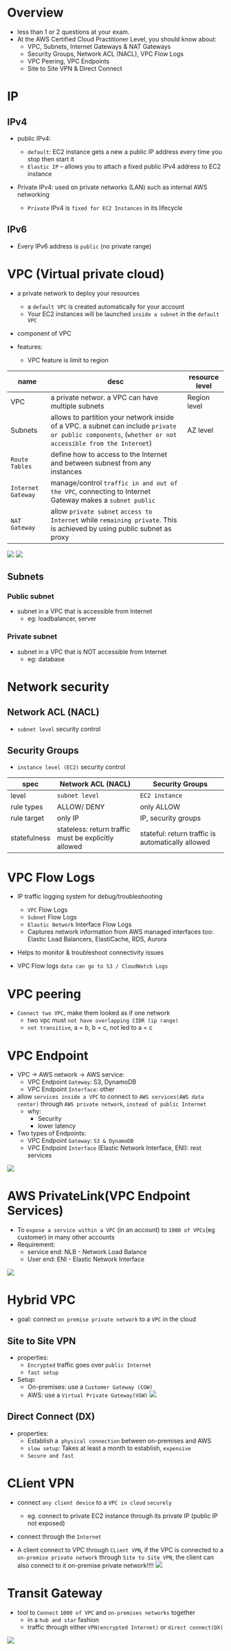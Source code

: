 # Overview
- less than 1 or 2 questions at your exam. 
- At the AWS Certified Cloud Practitioner Level, you should know about:
    - VPC, Subnets, Internet Gateways & NAT Gateways
    - Security Groups, Network ACL (NACL), VPC Flow Logs
    - VPC Peering, VPC Endpoints
    - Site to Site VPN & Direct Connect


# IP
## IPv4
- public IPv4: 
    -   `default`: EC2 instance gets a new a public IP address every time you stop then start it
    - `Elastic IP` – allows you to attach a fixed public IPv4 address to EC2 instance

- Private IPv4: used on private networks (LAN) such as internal AWS
networking
    - `Private` IPv4 is `fixed for EC2 Instances` in its lifecycle

## IPv6
- Every IPv6 address is `public` (no private range)

# VPC (Virtual private cloud)
- a private network to deploy your resources
    - a `default VPC` is created automatically for your account
    - Your EC2 instances will be launched `inside a subnet` in the `default VPC`
- component of VPC


- features:
    - VPC feature is limit to region

|name|desc|resource level|
|-|-|-|
|VPC|a private networ. a VPC can have multiple subnets|Region level|
|Subnets|allows to partition your network inside of a VPC. a subnet can include `private or public components`, (`whether or not accessible from the Internet`)|AZ level|
|`Route Tables`|define how to access to the Internet and between subnest from any instances||
|`Internet Gateway`|manage/control `traffic in and out of the VPC`, connecting to Internet Gateway makes a `subnet public`||
|`NAT Gateway`|allow `private subnet` `access to Internet` while `remaining private`. This is achieved by using public subnet as proxy|


![](https://imgur.com/p7HsZuh.jpg)
![](https://imgur.com/e8Xng0v.jpg)
## Subnets
### Public subnet
- subnet in a VPC that is accessible from Internet
    - eg: loadbalancer, server
### Private subnet
- subnet in a VPC that is NOT accessible from Internet
    - eg: database    


# Network security

## Network ACL (NACL)
- `subnet level` security control

## Security Groups
- `instance level (EC2)` security control

|spec|Network ACL (NACL)|Security Groups|
|-|-|-|
|level|`subnet level`|`EC2 instance`|
|rule types|ALLOW/ DENY|only ALLOW|
|rule target|only IP|IP, security groups|
|statefulness|stateless: return traffic must be explicitly allowed|stateful: return traffic is automatically allowed|


# VPC Flow Logs
-  IP traffic logging system for debug/troubleshooting
    - `VPC` Flow Logs
    - `Subnet` Flow Logs
    - `Elastic Network` Interface Flow Logs
    - Captures network information from AWS managed interfaces too: Elastic Load Balancers, ElastiCache, RDS, Aurora
- Helps to monitor & troubleshoot connectivity issues

- VPC Flow logs `data can go to S3 / CloudWatch Logs`

# VPC peering
- `Connect two VPC`, make them looked as if one network
    - two vpc must `not have overlapping CIDR (ip range)`
    - `not transitive`, a = b, b = c, not led to a = c


# VPC Endpoint
- VPC -> AWS network -> AWS service:
    - VPC Endpoint `Gateway`: S3, DynamoDB
    - VPC Endpoint `Interface`: other  
- allow `services inside a VPC` to connect to `AWS services(AWS data center)` through `AWS private network`, `instead of public Internet`
    - why: 
        - Security
        - lower latency
- Two types of Endpoints:
    - VPC Endpoint `Gateway`: `S3 & DynamoDB`
    - VPC Endpoint `Interface` (Elastic Network Interface, ENI): rest services

![](https://imgur.com/6AJbvEi.jpg)

# AWS PrivateLink(VPC Endpoint Services)
- To `expose a service within a VPC` (in an account) to `1000 of VPCs`(eg customer) in many other accounts
- Requirement:
    - service end: NLB - Network Load Balance
    - User end: ENI - Elastic Network Interface

![](https://imgur.com/arYoNyG.jpg)


# Hybrid VPC
- goal: connect `on premise private network` to a `VPC` in the cloud
## Site to Site VPN
- properties: 
    - `Encrypted` traffic goes over `public Internet`
    - `fast setup`
- Setup:
    - On-premises: use a `Customer Gateway (CGW)`
    - AWS: use a `Virtual Private Gateway(VGW)`
![](https://imgur.com/wsLmgwD.jpg)
## Direct Connect (DX)
- properties: 
    - Establish a` physical connection` between on-premises and AWS
    - `slow setup`: Takes at least a month to establish, `expensive`
    - `Secure and fast`

# CLient VPN
- connect `any client device` to a `VPC in cloud` `securely`
    - eg. connect to private EC2 instance through its private IP (public IP not exposed)

- connect through the `Internet`
- A client connect to VPC through `CLient VPN`, if the VPC is connected to a `on-premise private network` through `Site to Site VPN`, the client can also connect to it on-premise private network!!!!
![](https://imgur.com/2eTmeuz.jpg)


# Transit Gateway
- tool to `Connect` `1000 of VPC` and `on-premises networks` together
    - in a `hub and star` fashion
    - traffic through either `VPN(encrypted Internet)` or `direct connect(DX)` 

![](https://imgur.com/JjN5uCR.jpg) 
